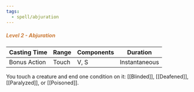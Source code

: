 ```yaml
---
tags:
  - spell/abjuration
---
```

##### *<span style="color:rgb(203, 123, 55)">Level 2 - Abjuration</span>*

| Casting Time | Range | Components | Duration      |
| ------------ | ----- | ---------- | ------------- |
| Bonus Action | Touch | V, S       | Instantaneous |


You touch a creature and end one condition on it: [[Blinded]], [[Deafened]], [[Paralyzed]], or [[Poisoned]].